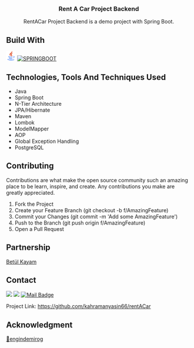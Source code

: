 <h3 align="center"> Rent A Car Project Backend</h3>
 <p align="center"> RentACar Project Backend is a demo project with Spring Boot. </p>
 
## Build With
 <a href="https://github.com/kadirdemirel" rel="nofollow"><img align="" alt="JAVA" width="26px" src="https://raw.githubusercontent.com/kadirdemirel/kadirdemirel/main/images/java.png" style="max-width:100%;"></a>
 <a href="https://github.com/kadirdemirel" rel="nofollow"><img align="" alt="SPRINGBOOT" width="26px" src="https://miro.medium.com/fit/c/294/294/1*R6jBaoIrvb49knSiTJ7lgA.png" style="max-width:100%;"></a>

## Technologies, Tools And Techniques Used
- Java
- Spring Boot
- N-Tier Architecture
- JPA/Hibernate
- Maven
- Lombok
- ModelMapper
- AOP
- Global Exception Handling
- PostgreSQL

## Contributing
Contributions are what make the open source community such an amazing place to be learn, inspire, and create. Any contributions you make are greatly appreciated.

1. Fork the Project
2. Create your Feature Branch (git checkout -b f/AmazingFeature)
3. Commit your Changes (git commit -m 'Add some AmazingFeature')
4. Push to the Branch (git push origin f/AmazingFeature)
5. Open a Pull Request


## Partnership
<a href="https://github.com/kayambetul">Betül Kayam</a>

## Contact
[![](https://img.shields.io/badge/linkedin-%230077B5.svg?&style=for-the-badge&logo=linkedin&logoColor=white)](https://www.linkedin.com/in/yasin-kahraman-6376a3192/)
[![](https://img.shields.io/badge/medium-%2312100E.svg?&style=for-the-badge&logo=medium&logoColor=white)](https://medium.com/@yasinkahraman66)
[![Mail Badge](https://img.shields.io/badge/yasinkahraman66@gmail.com-c14438?style=for-the-badge&logo=Gmail&logoColor=white&link=mailto:yasinkahraman66@gmail.com)](mailto:yasinkahraman66@gmail.com)

Project Link: https://github.com/kahramanyasin66/rentACar
## Acknowledgment

<a href="https://github.com/engindemirog%22%3E">🙏engindemirog</a>
